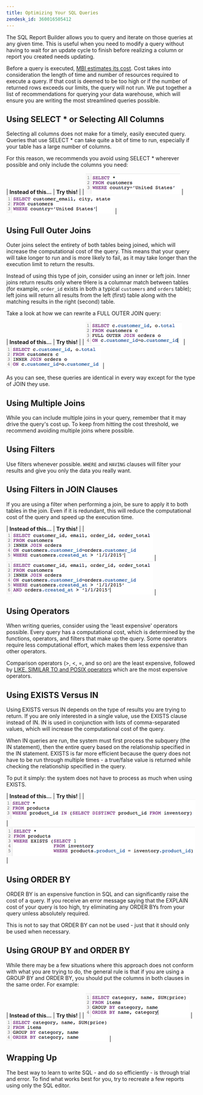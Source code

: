```yaml
---
title: Optimizing Your SQL Queries
zendesk_id: 360016505412
---
```


The SQL Report Builder allows you to query and iterate on those queries at any given time. This is useful when you need to modify a query without having to wait for an update cycle to finish before realizing a column or report you created needs updating.

Before a query is executed, [MBI estimates its cost](https://support.magento.com/hc/en-us/articles/360016730391). Cost takes into consideration the length of time and number of resources required to execute a query. If that cost is deemed to be too high or if the number of returned rows exceeds our limits, the query will not run. We put together a list of recommendations for querying your data warehouse, which will ensure you are writing the most streamlined queries possible.

## Using SELECT * or Selecting All Columns

Selecting all columns does not make for a timely, easily executed query. Queries that use SELECT * can take quite a bit of time to run, especially if your table has a large number of columns.

For this reason, we recommends you avoid using SELECT * wherever possible and only include the columns you need:

| **Instead of this...** | **Try this!** |
| ![](../assets/Select_all_1.png) | ![](../assets/Select_all_2.png) |

## Using Full Outer Joins

Outer joins select the entirety of both tables being joined, which will increase the computational cost of the query. This means that your query will take longer to run and is more likely to fail, as it may take longer than the execution limit to return the results.

Instead of using this type of join, consider using an inner or left join. Inner joins return results only where tHere is a columnar match between tables (for example, `order_id` exists in both a typical `customers` and `orders` table); left joins will return all results from the left (first) table along with the matching results in the right (second) table.

Take a look at how we can rewrite a FULL OUTER JOIN query:

| **Instead of this...** | **Try this!** |
| ![](../assets/Full_Outer_Join_1.png) | ![](../assets/Full_Outer_Join_2.png) |

As you can see, these queries are identical in every way except for the type of JOIN they use.

## Using Multiple Joins

While you can include multiple joins in your query, remember that it may drive the query's cost up. To keep from hitting the cost threshold, we recommend avoiding multiple joins where possible.

## Using Filters

Use filters whenever possible. `WHERE` and `HAVING` clauses will filter your results and give you only the data you really want.

## Using Filters in JOIN Clauses

If you are using a filter when performing a join, be sure to apply it to both tables in the join. Even if it is redundant, this will reduce the computational cost of the query and speed up the execution time.

| **Instead of this...** | **Try this!** |
| ![](../assets/Join_filters_1.png) | ![](../assets/Join_filters_2.png) |

## Using Operators

When writing queries, consider using the 'least expensive' operators possible. Every query has a computational cost, which is determined by the functions, operators, and filters that make up the query. Some operators require less computational effort, which makes them less expensive than other operators.

Comparison operators (&gt;, &lt;, =, and so on) are the least expensive, followed by [LIKE. SIMILAR TO and POSIX operators](https://www.postgresql.org/docs/9.5/functions-matching.html) which are the most expensive operators.

## Using EXISTS Versus IN

Using EXISTS versus IN depends on the type of results you are trying to return. If you are only interested in a single value, use the EXISTS clause instead of IN. IN is used in conjunction with lists of comma-separated values, which will increase the computational cost of the query.

When IN queries are run, the system must first process the subquery (the IN statement), then the entire query based on the relationship specified in the IN statement. EXISTS is far more efficient because the query does not have to be run through multiple times - a true/false value is returned while checking the relationship specified in the query.

To put it simply: the system does not have to process as much when using EXISTS.

| **Instead of this...** | **Try this!** |
| ![](../assets/Exists_1.png) | ![](../assets/Exists_2.png) |

## Using ORDER BY

ORDER BY is an expensive function in SQL and can significantly raise the cost of a query. If you receive an error message saying that the EXPLAIN cost of your query is too high, try eliminating any ORDER BYs from your query unless absolutely required.

This is not to say that ORDER BY can not be used - just that it should only be used when necessary.

## Using GROUP BY and ORDER BY

While there may be a few situations where this approach does not conform with what you are trying to do, the general rule is that if you are using a GROUP BY and ORDER BY, you should put the columns in both clauses in the same order. For example:

| **Instead of this...** | **Try this!** |
| ![](../assets/Group_by_2.png) | ![](../assets/Group_by_1.png) |

## Wrapping Up

The best way to learn to write SQL - and do so efficiently - is through trial and error. To find what works best for you, try to recreate a few reports using only the SQL editor.
